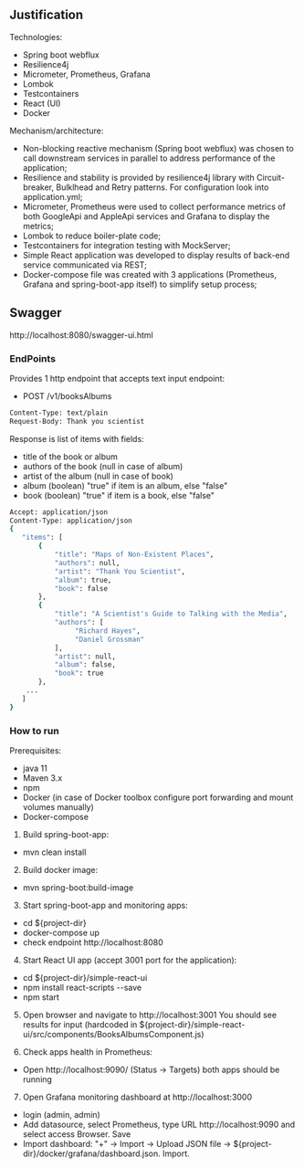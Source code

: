 ## Justification

Technologies:
 - Spring boot webflux
 - Resilience4j
 - Micrometer, Prometheus, Grafana
 - Lombok
 - Testcontainers
 - React (UI)
 - Docker

Mechanism/architecture:
 - Non-blocking reactive mechanism (Spring boot webflux) was chosen to call downstream services in parallel to address performance of the application;
 - Resilience and stability is provided by resilience4j library with Circuit-breaker, Bulklhead and Retry patterns. For configuration look into application.yml;
 - Micrometer, Prometheus were used to collect performance metrics of both GoogleApi and AppleApi services and Grafana to display the metrics;  
 - Lombok to reduce boiler-plate code;
 - Testcontainers for integration testing with MockServer;
 - Simple React application was developed to display results of back-end service communicated via REST;
 - Docker-compose file was created with 3 applications (Prometheus, Grafana and spring-boot-app itself) to simplify setup process;
 
 ## Swagger
 
 http://localhost:8080/swagger-ui.html
 
 ### EndPoints
 
 Provides 1 http endpoint that accepts text input
 endpoint:
 - POST <host>/v1/booksAlbums
 
 ```sh
 Content-Type: text/plain
 Request-Body: Thank you scientist
 ```
 
 Response is list of items with fields:
  - title of the book or album
  - authors of the book (null in case of album)
  - artist of the album (null in case of book)
  - album (boolean) "true" if item is an album, else "false"
  - book (boolean) "true" if item is a book, else "false"
 
 ```sh
 Accept: application/json
 Content-Type: application/json
{
    "items": [
        {
            "title": "Maps of Non-Existent Places",
            "authors": null,
            "artist": "Thank You Scientist",
            "album": true,
            "book": false
        },
        {
            "title": "A Scientist's Guide to Talking with the Media",
            "authors": [
                 "Richard Hayes",
                 "Daniel Grossman"
            ],
            "artist": null,
            "album": false,
            "book": true
        },
     ...
    ]
}
 ```
 
 ### How to run
 
 Prerequisites:
  - java 11
  - Maven 3.x
  - npm
  - Docker (in case of Docker toolbox configure port forwarding and mount volumes manually)
  - Docker-compose
 
 1. Build spring-boot-app:
  - mvn clean install
 
 2. Build docker image:
  - mvn spring-boot:build-image
  
 3. Start spring-boot-app and monitoring apps:
  - cd ${project-dir}
  - docker-compose up
  - check endpoint http://localhost:8080 
 
 4. Start React UI app (accept 3001 port for the application):
  - cd ${project-dir}/simple-react-ui
  - npm install react-scripts --save
  - npm start
 
 5. Open browser and navigate to http://localhost:3001 
 You should see results for input (hardcoded in ${project-dir}/simple-react-ui/src/components/BooksAlbumsComponent.js)
 
 6. Check apps health in Prometheus:
  - Open http://localhost:9090/ (Status -> Targets) both apps should be running
 
 7. Open Grafana monitoring dashboard at  http://localhost:3000
  - login (admin, admin)
  - Add datasource, select Prometheus, type URL http://localhost:9090 and select access Browser. Save
  - Import dashboard: "+" -> Import -> Upload JSON file -> ${project-dir}/docker/grafana/dashboard.json. Import.
 
  
  
  